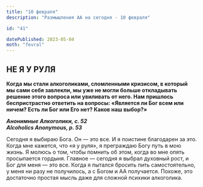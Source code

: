 ```yaml
---
title: "10 февраля"
description: "Размышления АА на сегодня - 10 февраля"

id: "41"

datePublished: 2023-05-04
moth: "fevral"
---
```


## НЕ Я У РУЛЯ

**Когда мы стали алкоголиками, сломленными кризисом, в который мы сами себя
завлекли, мы уже не могли больше откладывать решение этого вопроса или
увиливать от него. Нам пришлось беспристрастно ответить на вопросы: «Является
ли Бог всем или ничем? Есть ли Бог или Его нет? Каков наш выбор?»**

**_Анонимные Алкоголики, с. 52  
Alcoholics Anonymous, p. 53_**

Сегодня я выбираю Бога. Он — это все. И я поистине благодарен за это. Когда
мне кажется, что «я у руля», я преграждаю Богу путь в мою жизнь. Я молюсь о
том, чтобы помнить об этом, когда во мне опять просыпается гордыня. Главное —
сегодня я выбрал духовный рост, и Бог для меня — это все. Когда я пытался
бросить пить самостоятельно, у меня ни разу не получилось, а с Богом и АА
получается. Похоже, это достаточно простая мысль даже для сложной психики
алкоголика.
